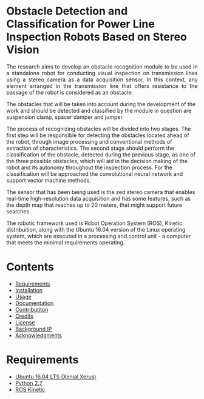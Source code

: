 # Obstacle Detection and Classification for Power Line Inspection Robots Based on Stereo Vision

<p align="justify">
The research aims to develop an obstacle recognition module to be used in a standalone robot for conducting visual inspection on transmission lines using a stereo camera as a data acquisition sensor. In this context, any element arranged in the transmission line that offers resistance to the passage of the robot is considered as an obstacle. 

The obstacles that will be taken into account during the development of the work and should be detected and classified by the module in question are suspension clamp, spacer damper and jumper.

The process of recognizing obstacles will be divided into two stages. The first step will be responsible for detecting the obstacles located ahead of the robot, through image processing and conventional methods of extraction of characteristics. The second stage should perform the classification of the obstacle, detected during the previous stage, as one of the three possible obstacles, which will aid in the decision making of the robot and its autonomy throughout the inspection process. For the classification will be approached the convolutional neural network and support vector machine methods.

The sensor that has been being used is the zed stereo camera that enables real-time high-resolution data acquisition and has some features, such as the depth map that reaches up to 20 meters, that might support future searches.

The robotic framework used is Robot Operation System (ROS), Kinetic distribuition, along with the Ubuntu 16.04 version of the Linux operating system, which are executed in a processing and control unit - a computer that meets the minimal requirements operating.

</p>

# Contents

  * [Requirements](#Requirements)
  * [Installation](#instala%C3%A7%C3%A3o)
  * [Usage ](#uso)
  * [Documentation](#documentação)
  * [Contributiton](#contribuicoes)
  * [Credits](#creditos)
  * [License](#licenciamento)
  * [Background IP](#background-ip)
  * [Acknowledgments](#acknowledgments)

# Requirements 

  * [Ubuntu 16.04 LTS (Xenial Xerus)](http://releases.ubuntu.com/16.04/) 
  * [Python 2.7](https://www.python.org/download/releases/2.7/) 
  * [ROS Kinetic](http://wiki.ros.org/kinetic)

